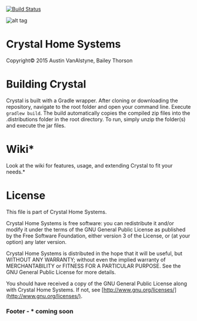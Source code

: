 [![Build Status](https://travis-ci.org/PulsePanda/Crystal.svg?branch=dev)](https://travis-ci.org/PulsePanda/Crystal)

![alt tag](http://pulsepanda.com/austinVanAlstyne_files/chs.png)

# Crystal Home Systems
Copyright© 2015 Austin VanAlstyne, Bailey Thorson

# Building Crystal
Crystal is built with a Gradle wrapper. After cloning or downloading the repository, navigate to the root folder and open your command line. Execute `gradlew build`. The build automatically copies the compiled zip files into the .distributions folder in the root directory. To run, simply unzip the folder(s) and execute the jar files.

# Wiki*
Look at the wiki for features, usage, and extending Crystal to fit your needs.*

# License
This file is part of Crystal Home Systems.

Crystal Home Systems is free software: you can redistribute it and/or modify
it under the terms of the GNU General Public License as published by
the Free Software Foundation, either version 3 of the License, or
(at your option) any later version.

Crystal Home Systems is distributed in the hope that it will be useful,
but WITHOUT ANY WARRANTY; without even the implied warranty of
MERCHANTABILITY or FITNESS FOR A PARTICULAR PURPOSE.  See the
GNU General Public License for more details.

You should have received a copy of the GNU General Public License
along with Crystal Home Systems. If not, see [http://www.gnu.org/licenses/](http://www.gnu.org/licenses/).

### Footer - * coming soon
